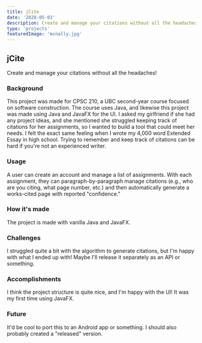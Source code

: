 ```yaml
---
title: jCite
date: '2020-05-03'
description: Create and manage your citations without all the headaches!
type: 'projects'
featuredImage: 'mcnally.jpg'
---
```


## jCite

Create and manage your citations without all the headaches!

### Background

This project was made for CPSC 210, a UBC second-year course focused on software construction. The course uses Java, and likewise this project was made using Java and JavaFX for the UI. I asked my girlfriend if she had any project ideas, and she mentioned she struggled keeping track of citations for her assignments, so I wanted to build a tool that could meet her needs. I felt the exact same feeling when I wrote my 4,000 word Extended Essay in high school. Trying to remember and keep track of citations can be hard if you're not an experienced writer.

### Usage

A user can create an account and manage a list of assignments. With each assignment, they can paragraph-by-paragraph manage citations (e.g., who are you citing, what page number, etc.) and then automatically generate a works-cited page with reported "confidence."

### How it's made

The project is made with vanilla Java and JavaFX.

### Challenges

I struggled quite a bit with the algorithm to generate citations, but I'm happy with what I ended up with! Maybe I'll release it separately as an API or something.

### Accomplishments

I think the project structure is quite nice, and I'm happy with the UI! It was my first time using JavaFX.

### Future

It'd be cool to port this to an Android app or something. I should also probably created a "released" version.
